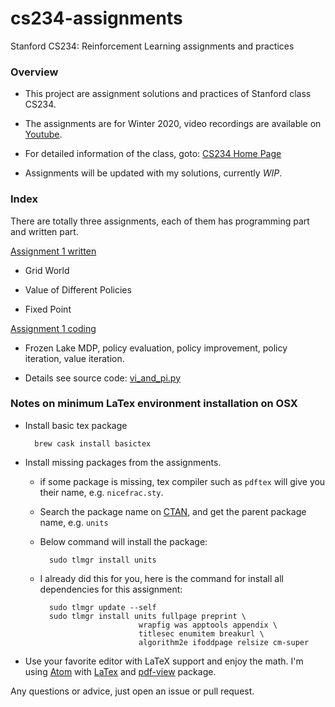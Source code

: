 # cs234-assignments
Stanford CS234: Reinforcement Learning assignments and practices

### Overview

- This project are assignment solutions and practices of Stanford class CS234.

- The assignments are for Winter 2020, video recordings are available on [Youtube](https://www.youtube.com/playlist?list=PLoROMvodv4rOSOPzutgyCTapiGlY2Nd8uv).

- For detailed information of the class, goto: [CS234 Home Page](https://web.stanford.edu/class/cs234/)

- Assignments will be updated with my solutions, currently *WIP*.

### Index

There are totally three assignments, each of them has programming part and written part.

[Assignment 1 written](/assignment1_written)

- Grid World

- Value of Different Policies

- Fixed Point

[Assignment 1 coding](/assignment1_coding)

- Frozen Lake MDP, policy evaluation, policy improvement, policy iteration, value iteration.

- Details see source code: [vi_and_pi.py](/assignment1/vi_and_pi.py)

### Notes on minimum LaTex environment installation on OSX

- Install basic tex package

        brew cask install basictex

- Install missing packages from the assignments.

    * if some package is missing, tex compiler such as `pdftex` will give you their name, e.g. `nicefrac.sty`.
    * Search the package name on [CTAN](https://www.ctan.org/), and get the parent package name, e.g. `units`
    * Below command will install the package:

            sudo tlmgr install units

    * I already did this for you, here is the command for install all dependencies for this assignment:

            sudo tlmgr update --self
            sudo tlmgr install units fullpage preprint \
                                wrapfig was apptools appendix \
                                titlesec enumitem breakurl \
                                algorithm2e ifoddpage relsize cm-super

- Use your favorite editor with LaTeX support and enjoy the math. I'm using [Atom](https://atom.io/) with [LaTex](https://atom.io/packages/latex) and [pdf-view](https://atom.io/packages/pdf-view) package.

Any questions or advice, just open an issue or pull request.
